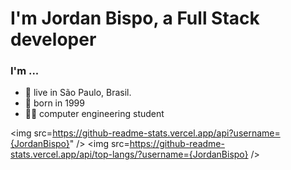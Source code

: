 # I'm Jordan Bispo, a Full Stack developer

### I'm ...
* 📍 live in São Paulo, Brasil.
* 📅 born in 1999
* 👨‍🎓 computer engineering student


<img src=https://github-readme-stats.vercel.app/api?username={JordanBispo}" /> <img src=https://github-readme-stats.vercel.app/api/top-langs/?username={JordanBispo} />
  

